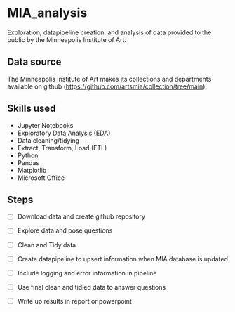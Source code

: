 # MIA_analysis
Exploration, datapipeline creation, and analysis of data provided to the public by the Minneapolis Institute of Art.

## Data source
The Minneapolis Institute of Art makes its collections and departments available on github (https://github.com/artsmia/collection/tree/main).

## Skills used
- Jupyter Notebooks
- Exploratory Data Analysis (EDA)
- Data cleaning/tidying
- Extract, Transform, Load (ETL)
- Python
- Pandas
- Matplotlib
- Microsoft Office

## Steps
- [ ] Download data and create github repository
- [ ] Explore data and pose questions
- [ ] Clean and Tidy data
- [ ] Create datapipeline to upsert information when MIA database is updated
- [ ] Include logging and error information in pipeline
- [ ] Use final clean and tidied data to answer questions
- [ ] Write up results in report or powerpoint

